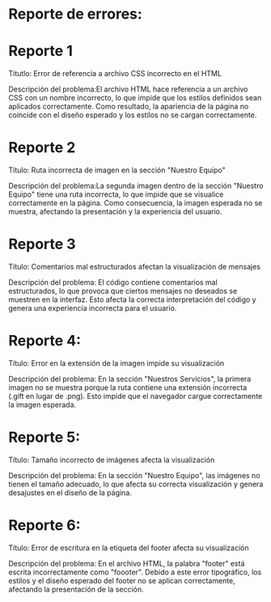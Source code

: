 # Reporte de errores:

# Reporte 1
Titutlo: Error de referencia a archivo CSS incorrecto en el HTML

Descripción del problema:El archivo HTML hace referencia a un archivo CSS con un nombre incorrecto, lo que impide que los estilos definidos sean aplicados correctamente. Como resultado, la apariencia de la página no coincide con el diseño esperado y los estilos no se cargan correctamente.

# Reporte 2
Título: Ruta incorrecta de imagen en la sección "Nuestro Equipo"

Descripción del problema:La segunda imagen dentro de la sección "Nuestro Equipo" tiene una ruta incorrecta, lo que impide que se visualice correctamente en la página. Como consecuencia, la imagen esperada no se muestra, afectando la presentación y la experiencia del usuario.

# Reporte 3
Título: Comentarios mal estructurados afectan la visualización de mensajes

Descripción del problema: El código contiene comentarios mal estructurados, lo que provoca que ciertos mensajes no deseados se muestren en la interfaz. Esto afecta la correcta interpretación del código y genera una experiencia incorrecta para el usuario.

# Reporte 4:
Título: Error en la extensión de la imagen impide su visualización

Descripción del problema: En la sección "Nuestros Servicios", la primera imagen no se muestra porque la ruta contiene una extensión incorrecta (.gift en lugar de .png). Esto impide que el navegador cargue correctamente la imagen esperada.

# Reporte 5:
Título: Tamaño incorrecto de imágenes afecta la visualización

Descripción del problema: En la sección "Nuestro Equipo", las imágenes no tienen el tamaño adecuado, lo que afecta su correcta visualización y genera desajustes en el diseño de la página.

# Reporte 6:
Título: Error de escritura en la etiqueta del footer afecta su visualización

Descripción del problema: En el archivo HTML, la palabra "footer" está escrita incorrectamente como "foooter". Debido a este error tipográfico, los estilos y el diseño esperado del footer no se aplican correctamente, afectando la presentación de la sección.

